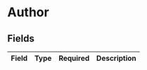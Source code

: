 # Author


## Fields

| Field       | Type        | Required    | Description |
| ----------- | ----------- | ----------- | ----------- |